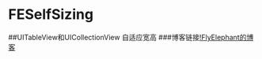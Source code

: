 # FESelfSizing
##UITableView和UICollectionView 自适应宽高
###博客链接[!FlyElephant的博客](http://www.jianshu.com/p/1f8cc56a3930)
